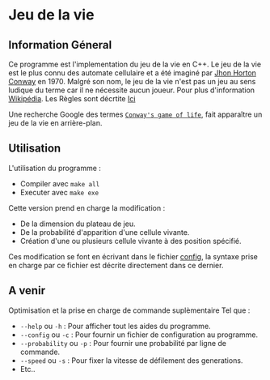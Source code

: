 # Jeu de la vie

## Information Géneral

Ce programme est l'implementation du jeu de la vie en C++.
Le jeu de la vie est le plus connu des automate cellulaire et a été imaginé par <a href="https://fr.wikipedia.org/wiki/John_Horton_Conway">Jhon Horton Conway</a> en 1970.
Malgré son nom, le jeu de la vie n'est pas un jeu au sens ludique du terme car il ne nécessite aucun joueur.
Pour plus d'information <a href="https://fr.wikipedia.org/wiki/Jeu_de_la_vie">Wikipédia</a>.
Les Règles sont décrtite <a href="https://fr.wikipedia.org/wiki/Jeu_de_la_vie#R%C3%A8gles">Ici</a>

Une recherche Google des termes [`Conway's game of life`](https://www.google.com/search?q=conway%27s+game+of+life), fait apparaître un jeu de la vie en arrière-plan.

## Utilisation

L'utilisation du programme : 
- Compiler avec `make all`
- Executer avec `make exe`

Cette version prend en charge la modification :
- De la dimension du plateau de jeu.
- De la probabilité d'apparition d'une cellule vivante.
- Création d'une ou plusieurs cellule vivante à des position spécifié.

Ces modification se font en écrivant dans le fichier [config](config),
la syntaxe prise en charge par ce fichier est décrite directement dans ce dernier.

## A venir

Optimisation et la prise en charge de commande suplèmentaire Tel que :
- `--help` ou `-h` 			: Pour afficher tout les aides du programme.
- `--config` ou `-c`		: Pour fournir un fichier de configuration au programme.
- `--probability` ou `-p` 	: Pour fournir une probabilité par ligne de commande.
- `--speed` ou `-s` 		: Pour fixer la vitesse de défilement des generations.
- Etc..
